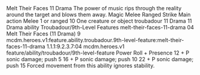 <ability>
  <name>Melt Their Faces</name>
  <cost>11 Drama</cost>
  <flavor>The power of music rips through the reality around the target and blows them away.</flavor>
  <keywords>
    <keyword>Magic</keyword>
    <keyword>Melee</keyword>
    <keyword>Ranged</keyword>
    <keyword>Strike</keyword>
  </keywords>
  <type>Main action</type>
  <distance>Melee 1 or ranged 10</distance>
  <target>One creature or object</target>
  <metadata>
    <class>troubadour</class>
    <cost>11 Drama</cost>
    <cost_amount>11</cost_amount>
    <cost_resource>Drama</cost_resource>
    <feature_type>ability</feature_type>
    <file_dpath>Troubadour/9th-Level Features</file_dpath>
    <item_id>melt-their-faces-11-drama</item_id>
    <item_index>04</item_index>
    <item_name>Melt Their Faces (11 Drama)</item_name>
    <level>9</level>
    <scc>mcdm.heroes.v1:feature.ability.troubadour.9th-level-feature:melt-their-faces-11-drama</scc>
    <scdc>1.1.1:9.2.3.7:04</scdc>
    <source>mcdm.heroes.v1</source>
    <type>feature/ability/troubadour/9th-level-feature</type>
  </metadata>
  <effects>
    <effect type="roll">
      <roll>Power Roll + Presence</roll>
      <t1>12 + P sonic damage; push 5</t1>
      <t2>16 + P sonic damage; push 10</t2>
      <t3>22 + P sonic damage; push 15</t3>
    </effect>
    <effect type="mundane">Forced movement from this ability ignores stability.</effect>
  </effects>
</ability>
